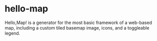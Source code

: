 # hello-map
Hello,Map! is a generator for the most basic framework of a web-based map, including a custom tiled basemap image, icons, and a toggleable legend.
